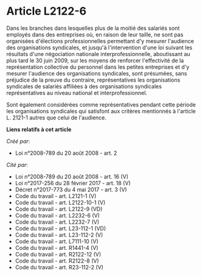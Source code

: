 # Article L2122-6

Dans les branches dans lesquelles plus de la moitié des salariés sont employés dans des entreprises où, en raison de leur
taille, ne sont pas organisées d'élections professionnelles permettant d'y mesurer l'audience des organisations syndicales,
et jusqu'à l'intervention d'une loi suivant les résultats d'une négociation nationale interprofessionnelle, aboutissant au
plus tard le 30 juin 2009, sur les moyens de renforcer l'effectivité de la représentation collective du personnel dans les
petites entreprises et d'y mesurer l'audience des organisations syndicales, sont présumées, sans préjudice de la preuve du
contraire, représentatives les organisations syndicales de salariés affiliées à des organisations syndicales représentatives
au niveau national et interprofessionnel. 

Sont également considérées comme représentatives pendant cette période les organisations syndicales qui satisfont aux
critères mentionnés à l'article L. 2121-1 autres que celui de l'audience.

**Liens relatifs à cet article**

_Créé par_:

  - Loi n°2008-789 du 20 août 2008 - art. 2

_Cité par_:

  - Loi n°2008-789 du 20 août 2008 - art. 16 (V)
  - Loi n°2017-256 du 28 février 2017 - art. 18 (V)
  - Décret n°2017-773 du 4 mai 2017 - art. 3 (V)
  - Code du travail - art. L2121-1 (V)
  - Code du travail - art. L2122-10-1 (V)
  - Code du travail - art. L2122-9 (VD)
  - Code du travail - art. L2232-6 (V)
  - Code du travail - art. L2232-7 (V)
  - Code du travail - art. L23-112-1 (VD)
  - Code du travail - art. L23-112-2 (V)
  - Code du travail - art. L7111-10 (V)
  - Code du travail - art. R1441-4 (V)
  - Code du travail - art. R2122-12 (V)
  - Code du travail - art. R2122-8 (V)
  - Code du travail - art. R23-112-2 (V)
